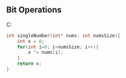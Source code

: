 ## Bit Operations
C:
```C
int singleNumber(int* nums, int numsSize){
    int x = 0;
    for(int i=0; i<numsSize; i++){
        x ^= nums[i];
    }
    return x;
}
```